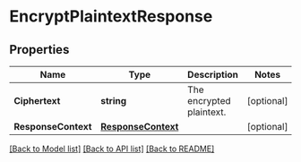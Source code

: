 # EncryptPlaintextResponse

## Properties

Name | Type | Description | Notes
------------ | ------------- | ------------- | -------------
**Ciphertext** | **string** | The encrypted plaintext. | [optional] 
**ResponseContext** | [**ResponseContext**](ResponseContext.md) |  | [optional] 

[[Back to Model list]](../README.md#documentation-for-models) [[Back to API list]](../README.md#documentation-for-api-endpoints) [[Back to README]](../README.md)


